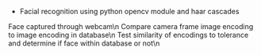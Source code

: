 - Facial recognition using python opencv module and haar cascades

Face captured through webcam\n
Compare camera frame image encoding to image encoding in database\n
Test similarity of encodings to tolerance and determine if face within database or not\n
